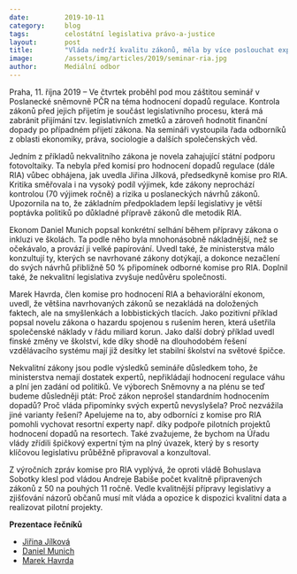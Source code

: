```yaml
---
date:         2019-10-11
category:     blog
tags:         celostátní legislativa právo-a-justice
layout:       post
title:        "Vláda nedrží kvalitu zákonů, měla by více poslouchat experty"
image:        /assets/img/articles/2019/seminar-ria.jpg
author:       Mediální odbor
---
```




Praha, 11. října 2019 – Ve čtvrtek proběhl pod mou záštitou seminář v Poslanecké sněmovně PČR na téma hodnocení dopadů regulace. Kontrola zákonů před jejich přijetím je součást legislativního procesu, která má zabránit přijímání tzv. legislativních zmetků a zároveň hodnotit finanční dopady po případném přijetí zákona. Na semináři vystoupila řada odborníků z oblasti ekonomiky, práva, sociologie a dalších společenských věd.

 

Jedním z příkladů nekvalitního zákona je novela zahajující státní podporu fotovoltaiky. Ta nebyla před komisí pro hodnocení dopadů regulace (dále RIA) vůbec obhájena, jak uvedla Jiřina Jílková, předsedkyně komise pro RIA. Kritika směřovala i na vysoký podíl výjimek, kde zákony neprochází kontrolou (70 výjimek ročně) a rizika u poslaneckých návrhů zákonů. Upozornila na to, že základním předpokladem lepší legislativy je větší poptávka politiků po důkladné přípravě zákonů dle metodik RIA.

 

Ekonom Daniel Munich popsal konkrétní selhání během přípravy zákona o inkluzi ve školách. Ta podle něho byla mnohonásobně nákladnější, než se očekávalo, a provází ji velké papírování. Uvedl také, že ministerstva málo konzultují ty, kterých se navrhované zákony dotýkají, a dokonce nezačlení do svých návrhů přibližně 50 % připomínek odborné komise pro RIA. Doplnil také, že nekvalitní legislativa zvyšuje nedůvěru společnosti.

 

Marek Havrda, člen komise pro hodnocení RIA a behaviorální ekonom, uvedl, že většina navrhovaných zákonů se nezakládá na doložených faktech, ale na smyšlenkách a lobbistických tlacích. Jako pozitivní příklad popsal novelu zákona o hazardu spojenou s rušením heren, která ušetřila společenské náklady v řádu miliard korun. Jako další dobrý příklad uvedl finské změny ve školství, kde díky shodě na dlouhodobém řešení vzdělávacího systému mají již desítky let stabilní školství na světové špičce.

 

Nekvalitní zákony jsou podle výsledků semináře důsledkem toho, že ministerstva nemají dostatek expertů, nepřikládají hodnocení regulace váhu a plní jen zadání od politiků. Ve výborech Sněmovny a na plénu se teď budeme důsledněji ptát: Proč zákon neprošel standardním hodnocením dopadů? Proč vláda připomínky svých expertů nevyslyšela? Proč nezvážila jiné varianty řešení? Apelujeme na to, aby odborníci z komise pro RIA pomohli vychovat resortní experty např. díky podpoře pilotních projektů hodnocení dopadů na resortech. Také zvažujeme, že bychom na Úřadu vlády zřídili špičkový expertní tým na plný úvazek, který by s resorty klíčovou legislativu průběžně připravoval a konzultoval.

 

Z výročních zpráv komise pro RIA vyplývá, že oproti vládě Bohuslava Sobotky klesl pod vládou Andreje Babiše počet kvalitně připravených zákonů z 50 na pouhých 11 ročně. Vedle kvalitnější přípravy legislativy a zjišťování názorů občanů musí mít vláda a opozice k dispozici kvalitní data a realizovat pilotní projekty. 

**Prezentace řečníků**
* [Jiřina Jílková](http://pirati.cz/assets/pdf/Jilkova_RIA.pdf)
* [Daniel Munich](http://pirati.cz/assets/pdf/Munich_RIA.pdf)
* [Marek Havrda](http://pirati.cz/assets/pdf/Havrda_RIA.pdf)
